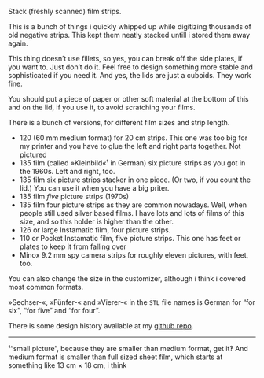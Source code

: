Stack (freshly scanned) film strips.

This is a bunch of things i quickly whipped up while digitizing thousands of old negative strips. This kept them neatly stacked untill i stored them away again.

This thing doesn’t use  fillets, so yes, you can break off the side plates, if you want to. Just don’t do it. Feel free to design something more stable and sophisticated if you need it. And yes, the lids are just a cuboids. They work fine.

You should put a piece of paper or other soft material at the bottom of this and on the lid, if you use it, to avoid scratching your films.

There is a bunch of versions, for different film sizes and strip length.

* 120 (60 mm medium format) for 20 cm strips. This one was too big for my printer and you have to glue the left and right parts together. Not pictured
* 135 film (called »Kleinbild«¹ in German) six picture strips as you got in the 1960s. Left and right, too.
* 135 film six picture strips stacker in one piece. (Or two, if you count the lid.) You can use it when you have a big priter.
* 135 film *five* picture strips (1970s)
* 135 film four picture strips as they are common nowadays. Well, when people still used silver based films. I have lots and lots of films of this size, and so this holder is higher than the other.
* 126 or large Instamatic film, four picture strips.
* 110 or Pocket Instamatic film, five picture strips. This one has feet or plates to keep it from falling over
* Minox 9.2 mm spy camera strips for roughly eleven pictures, with feet, too.

You can also change the size in the customizer, although i think i covered most common formats.

»Sechser-«, »Fünfer-« and »Vierer-« in the `STL` file names  is German for  “for six”, “for five” and “for four”.


There is some design history available at my [github repo](https://github.com/ospalh/3d-printing/tree/develop/Filmstreifenstapler).


----
¹“small picture”, because they are smaller than medium format, get it‽ And medium format is smaller than full sized sheet film, which starts at something like 13 cm × 18 cm, i think
